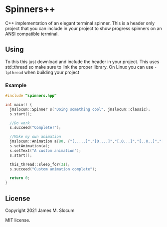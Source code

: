 # Spinners++

C++ implementation of an elegant terminal spinner. This is a header only project that you can include in your project to show progress spinners on an ANSI compatible terminal. 

## Using 

To this this just download and include the header in your project. This uses std::thread so make sure to link the proper library. On Linux you can use `-lpthread` when building your project 

### Example 

```c++
#include "spinners.hpp"

int main() {
  jmslocum::Spinner s("Doing something cool", jmslocum::classic);
  s.start();

  //Do work
  s.succeed("Complete!");

  //Make my own animation
  jmslocum::Animation a{80, {"[.....]","[O....]","[.O...]","[..O..]","[...O.]","[....O]"}};
  s.setAnimation(a);
  s.setText("A custom animation");
  s.start();

  this_thread::sleep_for(3s);
  s.succeed("Custom animation complete");

  return 0;
}
```

## License 
Copyright 2021 James M. Slocum

MIT license. 
